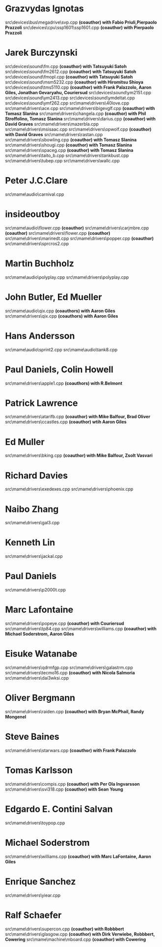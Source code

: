 Grazvydas Ignotas
=================
src\devices\bus\megadrive\svp.cpp **(coauthor) with Fabio Priuli,Pierpaolo Prazzoli**
src\devices\cpu\ssp1601\ssp1601.cpp **(coauthor) with Pierpaolo Prazzoli**


Jarek Burczynski
================
src\devices\sound\fm.cpp **(coauthor) with Tatsuyuki Satoh**
src\devices\sound\fm2612.cpp **(coauthor) with Tatsuyuki Satoh**
src\devices\sound\fmopl.cpp **(coauthor) with Tatsuyuki Satoh**
src\devices\sound\msm5232.cpp **(coauthor) with Hiromitsu Shioya**
src\devices\sound\tms5110.cpp **(coauthor) with Frank Palazzolo, Aaron Giles, Jonathan Gevaryahu, Couriersud**
src\devices\sound\ym2151.cpp 
src\devices\sound\ym2413.cpp 
src\devices\sound\ymdeltat.cpp 
src\devices\sound\ymf262.cpp 
src\mame\drivers\40love.cpp 
src\mame\drivers\ace.cpp 
src\mame\drivers\bigevglf.cpp **(coauthor) with Tomasz Slanina**
src\mame\drivers\changela.cpp **(coauthor) with Phil Stroffolino, Tomasz Slanina**
src\mame\drivers\darius.cpp **(coauthor) with David Graves**
src\mame\drivers\mazerbla.cpp 
src\mame\drivers\msisaac.cpp 
src\mame\drivers\opwolf.cpp **(coauthor) with David Graves**
src\mame\drivers\rastan.cpp 
src\mame\drivers\sbowling.cpp **(coauthor) with Tomasz Slanina**
src\mame\drivers\shougi.cpp **(coauthor) with Tomasz Slanina**
src\mame\drivers\spaceg.cpp **(coauthor) with Tomasz Slanina**
src\mame\drivers\taito_b.cpp 
src\mame\drivers\tankbust.cpp 
src\mame\drivers\tubep.cpp 
src\mame\drivers\wallc.cpp 


Peter J.C.Clare
===============
src\mame\audio\carnival.cpp 


insideoutboy
============
src\mame\audio\flower.cpp **(coauthor)**
src\mame\drivers\carjmbre.cpp **(coauthor)**
src\mame\drivers\flower.cpp **(coauthor)**
src\mame\drivers\marinedt.cpp 
src\mame\drivers\popper.cpp **(coauthor)**
src\mame\drivers\sprcros2.cpp 


Martin Buchholz
===============
src\mame\audio\polyplay.cpp
src\mame\drivers\polyplay.cpp 


John Butler, Ed Mueller
=======================
src\mame\audio\qix.cpp **(coauthors) with Aaron Giles**
src\mame\drivers\qix.cpp **(coauthors) with Aaron Giles**


Hans Andersson
==============
src\mame\audio\sprint2.cpp 
src\mame\audio\tank8.cpp 


Paul Daniels, Colin Howell
==========================
src\mame\drivers\apple1.cpp **(coauthors) with R.Belmont**


Patrick Lawrence
================
src\mame\drivers\atarifb.cpp **(coauthor) with Mike Balfour, Brad Oliver**
src\mame\drivers\ccastles.cpp **(coauthor) wtih Aaron Giles**


Ed Muller
=========
src\mame\drivers\bking.cpp **(coauthor) with Mike Balfour, Zsolt Vasvari**


Richard Davies
==============
src\mame\drivers\exedexes.cpp 
src\mame\drivers\phoenix.cpp 


Naibo Zhang
===========
src\mame\drivers\gal3.cpp 


Kenneth Lin
===========
src\mame\drivers\jackal.cpp 


Paul Daniels
============
src\mame\drivers\p2000t.cpp 


Marc Lafontaine
===============
src\mame\drivers\popeye.cpp **(coauthor) with Couriersud**
src\mame\drivers\tp84.cpp 
src\mame\drivers\williams.cpp **(coauthor) with Michael Soderstrom, Aaron Giles**


Eisuke Watanabe
===============
src\mame\drivers\qdrmfgp.cpp 
src\mame\drivers\galastrm.cpp 
src\mame\drivers\tecmo16.cpp **(coauthor) with Nicola Salmoria**
src\mame\drivers\dai3wksi.cpp 


Oliver Bergmann
===============
src\mame\drivers\raiden.cpp **(coauthor) with Bryan McPhail, Randy Mongenel**


Steve Baines
============
src\mame\drivers\starwars.cpp **(coauthor) with Frank Palazzolo**


Tomas Karlsson
==============
src\mame\drivers\compis.cpp **(coauthor) with Per Ola Ingvarsson**
src\mame\drivers\svi318.cpp **(coauthor) with Sean Young**


Edgardo E. Contini Salvan
=========================
src\mame\drivers\toypop.cpp 


Michael Soderstrom
==================
src\mame\drivers\williams.cpp **(coauthor) with Marc LaFontaine, Aaron Giles**


Enrique Sanchez
===============
src\mame\drivers\yiear.cpp 


Ralf Schaefer
=============
src\mame\drivers\supercon.cpp **(coauthor) with Robbbert**
src\mame\drivers\glasgow.cpp **(coauthor) with Dirk Verwiebe, Robbbert, Cowering**
src\mame\machine\mboard.cpp **(coauthor) with Cowering**

